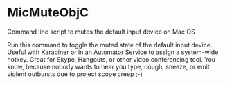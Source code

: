 # MicMuteObjC
Command line script to mutes the default input device on Mac OS

Run this command to toggle the muted state of the default input device.
Useful with Karabiner or in an Automator Service to assign a system-wide hotkey.
Great for Skype, Hangouts, or other video conferencing tool.
You know, because nobody wants to hear you type, cough, sneeze, or emit violent outbursts due to project scope creep ;-)
